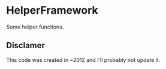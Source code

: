 # HelperFramework

Some helper functions.

## Disclamer

This code was created in ~2012 and I'll probably not update it.